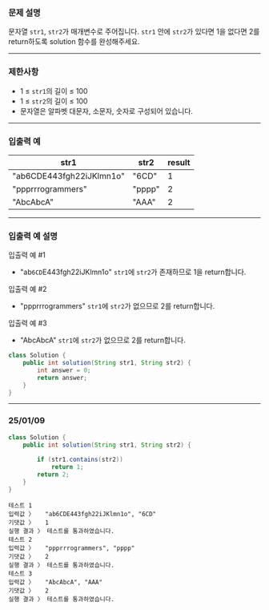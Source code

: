 ### **문제 설명**

문자열 `str1`, `str2`가 매개변수로 주어집니다. `str1` 안에 `str2`가 있다면 1을 없다면 2를 return하도록 solution 함수를 완성해주세요.

---

### 제한사항

- 1 ≤ `str1`의 길이 ≤ 100
- 1 ≤ `str2`의 길이 ≤ 100
- 문자열은 알파벳 대문자, 소문자, 숫자로 구성되어 있습니다.

---

### 입출력 예

| str1 | str2 | result |
| --- | --- | --- |
| "ab6CDE443fgh22iJKlmn1o" | "6CD" | 1 |
| "ppprrrogrammers" | "pppp" | 2 |
| "AbcAbcA" | "AAA" | 2 |

---

### 입출력 예 설명

입출력 예 #1

- "ab`6CD`E443fgh22iJKlmn1o" `str1`에 `str2`가 존재하므로 1을 return합니다.

입출력 예 #2

- "ppprrrogrammers" `str1`에 `str2`가 없으므로 2를 return합니다.

입출력 예 #3

- "AbcAbcA" `str1`에 `str2`가 없으므로 2를 return합니다.

```java
class Solution {
    public int solution(String str1, String str2) {
        int answer = 0;
        return answer;
    }
}
```

---

### 25/01/09

```java
class Solution {
    public int solution(String str1, String str2) {
        
        if (str1.contains(str2))
            return 1;
        return 2;
    }
}
```

```
테스트 1
입력값 〉	"ab6CDE443fgh22iJKlmn1o", "6CD"
기댓값 〉	1
실행 결과 〉	테스트를 통과하였습니다.
테스트 2
입력값 〉	"ppprrrogrammers", "pppp"
기댓값 〉	2
실행 결과 〉	테스트를 통과하였습니다.
테스트 3
입력값 〉	"AbcAbcA", "AAA"
기댓값 〉	2
실행 결과 〉	테스트를 통과하였습니다.
```